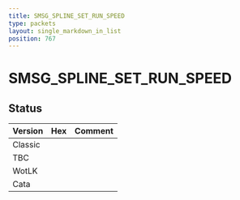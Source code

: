 ```yaml
---
title: SMSG_SPLINE_SET_RUN_SPEED
type: packets
layout: single_markdown_in_list
position: 767
---
```


# SMSG_SPLINE_SET_RUN_SPEED

## Status

Version | Hex | Comment
---------- | ---------- | ---------- 
Classic |  |  
TBC |  |  
WotLK |  |  
Cata |  |  
